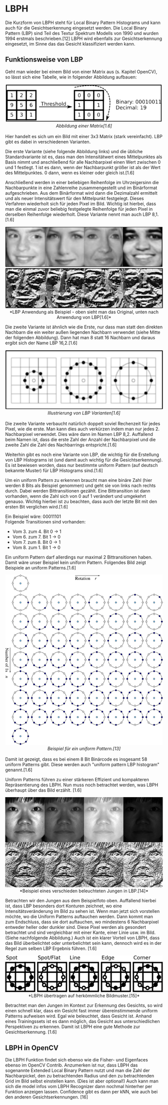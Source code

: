 # LBPH
Die Kurzform von LBPH steht für Local Binary Pattern Histograms und kann auch für die Gesichtserkennung eingesetzt werden. Die Local Binary Pattern (LBP) sind Teil des Textur Spektrum Modells von 1990 und wurden 1994 erstmals beschrieben.[12] LBPH wird ebenfalls zur Gesichtserkennung eingesetzt, im Sinne das das Gesicht klassifiziert werden kann.

## Funktionsweise von LBP
Geht man wieder bei einem Bild von einer Matrix aus (s. Kapitel OpenCV), so lässt sich eine Tabelle, wie in folgender Abbildung aufbauen:
<br><center><img src="../../assets/lbpmatrix.png">
<br>*Abbildung einer Matrix[1.6]*</center><br>
Hier handelt es sich um ein Bild mit einer 3x3 Matrix (stark vereinfacht). LBP gibt es dabei in verschiedenen Varianten.

Die erste Variante (siehe folgende Abbildung links) und die übliche Standardvariante ist es, dass man den Intensitätwert eines Mittelpunktes als Basis nimmt und anschließend für alle Nachbarpixel einen Wert zwischen 0 und 1 festlegt. 1 ist es dann, wenn der Nachbarpunkt größer ist als der Wert des Mittelpunktes. 0 dann, wenn es kleiner oder gleich ist.[1.6]

Anschließend werden in einer beliebigen Reihenfolge im Uhrzeigersinn die Nachbarpunkte in eine Zahlenreihe zusammengestellt und im Binärformat aufgeschrieben. Aus dem Binärformat wird dann die Dezimalzahl ermittelt und als neuer Intensitätswert für den Mittelpunkt festgelegt. Dieses Verfahren wiederholt sich für jeden Pixel im Bild. Wichtig ist hierbei, dass man die einmal zuvor beliebig festgelegte Reihenfolge für jeden Pixel in derselben Reihenfolge wiederholt. Diese Variante nennt man auch LBP 8,1.[1.6]

<center><img src="../../assets/imgnormal.png"><br>
<img src="../../assets/imglbp.png"><br>
*LBP Anwendung als Beispiel - oben sieht man das Original, unten nach Anwendung von LBP[1.6]*</center>

Die zweite Variante ist ähnlich wie die Erste, nur dass man statt den direkten Nachbarn die ein weiter außen liegenden  Nachbarn verwendet (siehe Mitte der folgenden Abbildung). Dann hat man 8 statt 16 Nachbarn und daraus ergibt sich der Name LBP 16,2.[1.6]
<br><center><img src="../../assets/lbpvariants.png">
<br>*Illustrierung von LBP Varianten[1.6]*</center><br>
Die zweite Variante verbaucht natürlich doppelt soviel Rechenzeit für jedes Pixel, wie die erste. Man kann dies auch verkürzen indem man nur jedes 2. Nachbarpixel verwendet. Dies wäre dann im Namen LBP 8,2. Auffallend beim Namen ist, dass die erste Zahl der Anzahl der Nachbarpixel und die zweite Zahl die Zahl des Nachbarrings entspricht.[1.6]

Weiterhin gibt es noch eine Variante von LBP, die wichtig für die Erstellung von LBP Histograms ist (und damit auch wichtig für die Gesichtserkennung). Es ist bewiesen worden, dass nur bestimmte uniform Pattern (auf deutsch bekannte Muster) für LBP Histograms sind.[1.6]

Um ein uniform Pattern zu erkennen braucht man eine binäre Zahl (hier werden 8 Bits als Beispiel genommen) und geht sie von links nach rechts durch. Dabei werden Bittransitionen gezählt. Eine Bittransition ist dann vorhanden, wenn die Zahl sich von 0 auf 1 verändert und umgekehrt genauso. Wichtig hierbei ist zu beachten, dass auch der letzte Bit mit den ersten Bit verglichen wird.[1.6]

Ein Beispiel wäre: 00011101<br>
Folgende Transitionen sind vorhanden:
* Vom 3. zum 4. Bit 0 -> 1
* Vom 6. zum 7. Bit 1 -> 0
* Vom 7. zum 8. Bit 0 -> 1
* Vom 8. zum 1. Bit 1 -> 0

Ein uniform Pattern darf allerdings nur maximal 2 Bittransitionen haben. Damit wäre unser Beispiel kein uniform Pattern. Folgendes Bild zeigt Beispiele an uniform Patterns.[1.6]
<br><center><img src="../../assets/uniform_pattern.png"><br>
*Beispiel für ein uniform Pattern.[13]*</center><br>
Damit ist gezeigt, dass es bei einem 8 Bit Binärcode es insgesamt 58 uniform Patterns gibt. Diese werden auch "uniform pattern LBP histogram" genannt.[1.6]

Uniform Patterns führen zu einer stärkeren Effizient und kompakteren Repräsentierung des LBPH. Nun muss noch betrachtet werden, was LBPH überhaupt über das Bild erzählt. [1.6]

<center><img src="../../assets/lbp.jpg"><br>
*Beispiel eines verschieden beleuchteten Jungen in LBP.[14]*</center>

Betrachten wir den Jungen aus dem Beispielfoto oben. Auffallend hierbei ist, dass LBP besonders dort Konturen zeichnet, wo eine Intensitätsveränderung im Bild zu sehen ist. Wenn man jetzt sich vorstellen möchte, wo die Uniform Patterns auftauchen werden. Dann kommt man zum Endschluss, dass sie dort auftauchen, wo mindestens 6 Nachbarpixel entweder heller oder dunkler sind. Diese Pixel werden als gesondert betrachtet und sind vergleichbar mit einer Kante, einer Linie usw. im Bild. (Siehe nachfolgende Abbildung.) Auch ist ein klarer Vorteil von LBPH, dass das Bild überbelichtet oder unterbelichtet sein kann, dennoch wird es in der Regel zum selben LBP Ergebnis führen. [1.6]

<center><img src="../../assets/patterns.png"><br>
*LBPH übertragen auf herkömmliche Bildmuster.[15]*</center>

Betrachtet man den Jungen im Kontext zur Erkennung des Gesichts, so wird einen schnell klar, dass ein Gesicht fast immer übereinstimmende uniform Patterns aufweisen wird. Egal wie beleuchtet, dass Gesicht ist. Anhand eines Trainingssets ist es dann möglich, das Gesicht aus unterschiedlichen Perspektiven zu erkennen. Damit ist LBPH eine gute Methode zur Gesichtserkennung. [1.6]

## LBPH in OpenCV
Die LBPH Funktion findet sich ebenso wie die Fisher- und Eigenfaces ebenso im OpenCV Contrib. Anzumerken ist nur, dass LBPH das sogenannte Extended Local Binary Pattern nutzt und man die Zahl der Nachbarpickel, den zu betrachtenden Radius und den zu betrachtenden Grid im Bild selbst einstellen kann. (Dies ist aber optional!) Auch kann man sich die model infos vom LBPH Recognizer dann nochmal hinterher per Funktion anzeigen lassen. Confidence gibt es dann per kNN, wie auch bei den anderen Gesichtserkennungen. [16]
